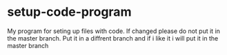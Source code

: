 # setup-code-program
My program for seting up files with code. If changed please do not put it in the master branch. Put it in a diffrent branch and if i like it i will put it in the master branch
